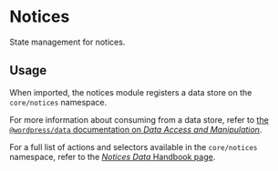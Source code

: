 Notices
=======

State management for notices.

## Usage

When imported, the notices module registers a data store on the `core/notices` namespace.

For more information about consuming from a data store, refer to [the `@wordpress/data` documentation on _Data Access and Manipulation_](https://wordpress.org/gutenberg/handbook/packages/packages-data/#data-access-and-manipulation).

For a full list of actions and selectors available in the `core/notices` namespace, refer to the [_Notices Data_ Handbook page](https://wordpress.org/gutenberg/handbook/packages/packages-data/packages-data-core-edit-post/).
